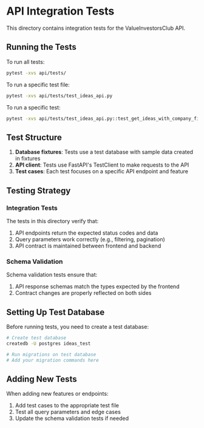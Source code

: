 # API Integration Tests

This directory contains integration tests for the ValueInvestorsClub API.

## Running the Tests

To run all tests:

```bash
pytest -xvs api/tests/
```

To run a specific test file:

```bash
pytest -xvs api/tests/test_ideas_api.py
```

To run a specific test:

```bash
pytest -xvs api/tests/test_ideas_api.py::test_get_ideas_with_company_filter
```

## Test Structure

1. **Database fixtures**: Tests use a test database with sample data created in fixtures
2. **API client**: Tests use FastAPI's TestClient to make requests to the API
3. **Test cases**: Each test focuses on a specific API endpoint and feature

## Testing Strategy

### Integration Tests

The tests in this directory verify that:

1. API endpoints return the expected status codes and data
2. Query parameters work correctly (e.g., filtering, pagination)
3. API contract is maintained between frontend and backend

### Schema Validation

Schema validation tests ensure that:

1. API response schemas match the types expected by the frontend
2. Contract changes are properly reflected on both sides

## Setting Up Test Database

Before running tests, you need to create a test database:

```bash
# Create test database
createdb -U postgres ideas_test

# Run migrations on test database
# Add your migration commands here
```

## Adding New Tests

When adding new features or endpoints:

1. Add test cases to the appropriate test file
2. Test all query parameters and edge cases
3. Update the schema validation tests if needed